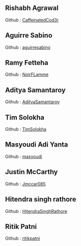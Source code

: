 ## Rishabh Agrawal
Github : [CaffeinatedCod3r](https://github.com/CaffeinatedCod3r)

## Aguirre Sabino
Github : [aguirresabino](https://github.com/aguirresabino) 

## Ramy Fetteha
Github : [NoirFLamme](https://github.com/NoirFLamme)

## Aditya Samantaroy
Github : [AdityaSamantaroy](https://github.com/AdityaSamantaroy)


## Tim Solokha
Github : [TimSolokha](https://github.com/TimSolokha)

## Masyoudi Adi Yanta
Github : [masyoudi](https://github.com/masyoudi)

## Justin McCarthy
Github : [Jmccar085](http://github.com/mccar085)

## Hitendra singh rathore
Github : [HitendraSinghRathore](https://github.com/HitendraSinghRathore)

## Ritik Patni
Github : [ritikpatni](http://github.com/ritikpatni)

